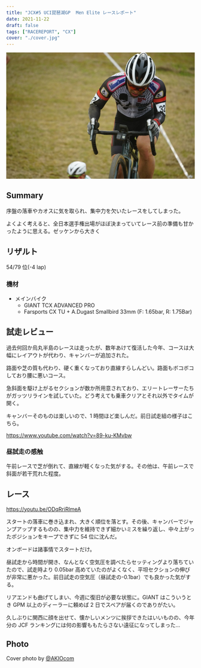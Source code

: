 ```yaml
---
title: "JCX#5 UCI琵琶湖GP  Men Elite レースレポート"
date: 2021-11-22
draft: false
tags: ["RACEREPORT", "CX"]
cover: "./cover.jpg"
---
```


![cover](./cover.jpg)

## Summary

序盤の落車やカオスに気を取られ、集中力を欠いたレースをしてしまった。

よくよく考えると、全日本選手権出場がほぼ決まっていてレース前の準備も甘かったように思える。ゼッケンから大きく

## リザルト

54/79 位(-4 lap)

### 機材

- メインバイク
  - GIANT TCX ADVANCED PRO
  - Farsports CX TU + A.Dugast Smallbird 33mm (F: 1.65bar, R: 1.75Bar)

## 試走レビュー

過去何回か烏丸半島のレースは走ったが、数年あけて復活した今年、コースは大幅にレイアウトが代わり、キャンバーが追加された。

路面や芝の質も代わり、硬く重くなっており直線すらしんどい。路面もボコボコしており腰に悪いコース。

急斜面を駆け上がるセクションが数か所用意されており、エリートレーサーたちがガッツリラインを試していた。どう考えても乗車クリアとそれ以外でタイムが開く。

キャンバーそのものは楽しいので、1 時間ほど楽しんだ。前日試走組の様子はこちら。

https://www.youtube.com/watch?v=89-ku-KMvbw

### 昼試走の感触

午前レースで芝が倒れて、直線が軽くなった気がする。その他は、午前レースで斜面が若干荒れた程度。

## レース

https://youtu.be/ODqRriRlmeA

スタートの落車に巻き込まれ、大きく順位を落とす。その後、キャンバーでジャンプアップするものの、集中力を維持できず細かいミスを繰り返し、中々上がったポジションをキープできずに 54 位に沈んだ。

オンボードは諸事情でスタートだけ。

昼試走から時間が開き、なんとなく空気圧を調べたらセッティングより落ちていたので、試走時より 0.05bar 高めていたのがよくなく、平坦セクションの伸びが非常に悪かった。前日試走の空気圧（昼試走の-0.1bar）でも良かった気がする。

リアエンドも曲げてしまい、今週に復旧が必要な状態に。GIANT はこういうとき GPM 以上のディーラーに頼めば 2 日でスペアが届くのでありがたい。

久しぶりに関西に顔を出せて、懐かしいメンツに挨拶できたはいいものの、今年分の JCF ランキングには何の影響ももたらさない遠征になってしまった…

## Photo

Cover photo by [@AKIOcom](https://twitter.com/AKIOcom)
